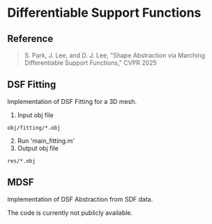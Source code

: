 # Differentiable Support Functions

## Reference

> S. Park, J. Lee, and D. J. Lee, "Shape Abstraction via Marching Differentiable Support Functions," CVPR 2025

## DSF Fitting
Implementation of DSF Fitting for a 3D mesh.
1. Input obj file
```
obj/fitting/*.obj
```
2. Run 'main_fitting.m'
3. Output obj file
```
res/*.obj
```

## MDSF
Implementation of DSF Abstraction from SDF data.

The code is currently not publicly available.
